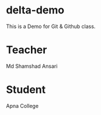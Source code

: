 # delta-demo
This is a Demo for Git &amp; Github class.
# Teacher
Md Shamshad Ansari

# Student
Apna College
